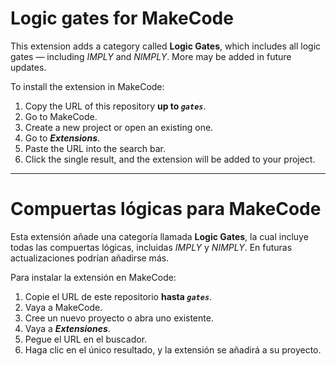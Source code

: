 # Logic gates for MakeCode

This extension adds a category called **Logic Gates**, which includes all logic gates — including *IMPLY* and *NIMPLY*. More may be added in future updates.

To install the extension in MakeCode:
1. Copy the URL of this repository **up to *`gates`***.
2. Go to MakeCode.
3. Create a new project or open an existing one.
4. Go to ***Extensions***.
5. Paste the URL into the search bar.
6. Click the single result, and the extension will be added to your project.

---

# Compuertas lógicas para MakeCode

Esta extensión añade una categoría llamada **Logic Gates**, la cual incluye todas las compuertas lógicas, incluidas *IMPLY* y *NIMPLY*. En futuras actualizaciones podrían añadirse más.

Para instalar la extensión en MakeCode:
1. Copie el URL de este repositorio **hasta *`gates`***.
2. Vaya a MakeCode.
3. Cree un nuevo proyecto o abra uno existente.
4. Vaya a ***Extensiones***.
5. Pegue el URL en el buscador.
6. Haga clic en el único resultado, y la extensión se añadirá a su proyecto.
